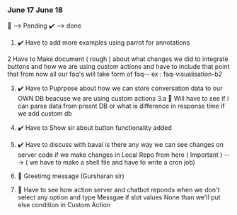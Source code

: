 ### June 17 June 18
:camel: --> Pending
:heavy_check_mark: --> done

1. :heavy_check_mark: Have to add more examples using parrot for annotations
    
2 Have to Make document ( rough ) about what changes we did to integrate buttons
        and how we are using custom actions  and have to include that point that from now 
        all our faq's will take form of faq-<category-name>-<batch-number>
                            ex : faq-visualisation-b2


3. :heavy_check_mark: Have to Puprpose about how we can store conversation data to our OWN DB beacuse we are using custom actions
    3.a :camel: Will have to see if i can parse data from presnt DB or what is difference 
        in response time if we add custom db

4. :heavy_check_mark: Have to Show sir about button functionality added

5. :heavy_check_mark: Have to discuss with baval is there any way we can see changes on server code if we make changes in Local Repo from here ( Important ) ---> ( we have to make a shell file and have to write a cron job)

7. :camel: Greetimg message (Gursharan sir)

8. :camel: Have to see how action server and chatbot reponds when we don't select any option and type Messgae if slot values None than we'll put else condition in Custom Action
